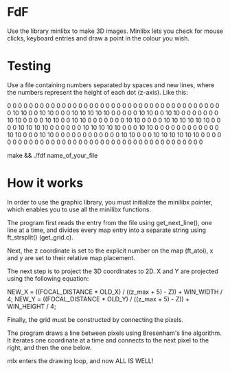 # FdF
Use the library minlibx to make 3D images. Minlibx lets you check for mouse clicks, keyboard entries and draw a point in the colour you wish.

# Testing

Use a file containing numbers separated by spaces and new lines, where the numbers represent the height of each dot (z-axis). Like this:

0  0  0  0  0  0  0  0  0  0  0  0  0  0  0  0  0  0  0
0  0  0  0  0  0  0  0  0  0  0  0  0  0  0  0  0  0  0
0  0 10 10  0  0 10 10  0  0  0 10 10 10 10 10  0  0  0
0  0 10 10  0  0 10 10  0  0  0  0  0  0  0 10 10  0  0
0  0 10 10  0  0 10 10  0  0  0  0  0  0  0 10 10  0  0
0  0 10 10 10 10 10 10  0  0  0  0 10 10 10 10  0  0  0
0  0  0 10 10 10 10 10  0  0  0 10 10  0  0  0  0  0  0
0  0  0  0  0  0 10 10  0  0  0 10 10  0  0  0  0  0  0
0  0  0  0  0  0 10 10  0  0  0 10 10 10 10 10 10  0  0
0  0  0  0  0  0  0  0  0  0  0  0  0  0  0  0  0  0  0
0  0  0  0  0  0  0  0  0  0  0  0  0  0  0  0  0  0  0


make && ./fdf name_of_your_file

# How it works

In order to use the graphic library, you must initialize the minilibx pointer, which enables you to use all the minilibx functions.

The program first reads the entry from the file using get_next_line(), one line at a time, and divides every map entry into a separate string using ft_strsplit() (get_grid.c).

Next, the z coordinate is set to the explicit number on the map (ft_atoi), x and y are set to their relative map placement.

The next step is to project the 3D coordinates to 2D. X and Y are projected using the following equation:

NEW_X = ((FOCAL_DISTANCE * OLD_X) / ((z_max + 5) - Z)) + WIN_WIDTH / 4;
NEW_Y = ((FOCAL_DISTANCE * OLD_Y) / ((z_max + 5) - Z)) + WIN_HEIGHT / 4;

Finally, the grid must be constructed by connecting the pixels.

The program draws a line between pixels using Bresenham's line algorithm. It iterates one coordinate at a time and connects to the next pixel to the right, and then the one below.

mlx enters the drawing loop, and now ALL IS WELL!
